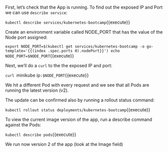 First, let’s check that the App is running. To find out the exposed IP and Port we can use `describe service`:

`kubectl describe services/kubernetes-bootcamp`{{execute}}

Create an environment variable called NODE_PORT that has the value of the Node port assigned:

`export NODE_PORT=$(kubectl get services/kubernetes-bootcamp -o go-template='{{(index .spec.ports 0).nodePort}}')
echo NODE_PORT=$NODE_PORT`{{execute}}

Next, we’ll do a `curl` to the the exposed IP and port:

`curl `minikube ip`:$NODE_PORT`{{execute}}

We hit a different Pod with every request and we see that all Pods are running the latest version (v2).

The update can be confirmed also by running a rollout status command:

`kubectl rollout status deployments/kubernetes-bootcamp`{{execute}}

To view the current image version of the app, run a describe command against the Pods:

`kubectl describe pods`{{execute}}

We run now version 2 of the app (look at the Image field)
